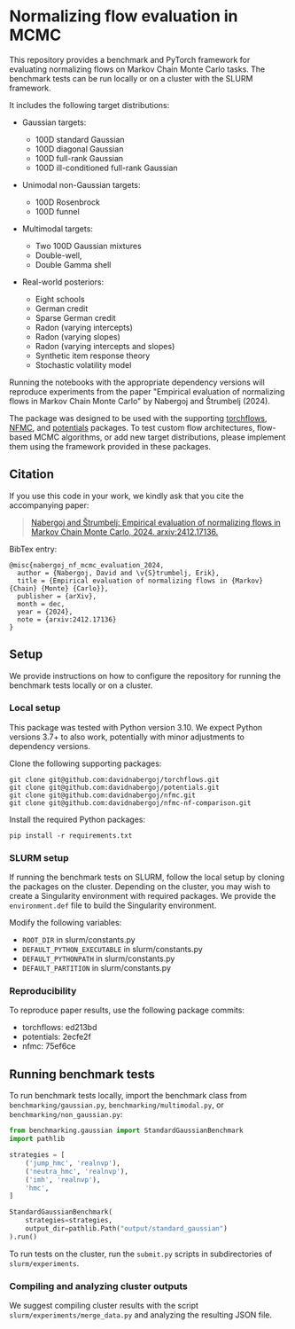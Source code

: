 # Normalizing flow evaluation in MCMC

This repository provides a benchmark and PyTorch framework for evaluating normalizing flows on Markov Chain Monte Carlo tasks.
The benchmark tests can be run locally or on a cluster with the SLURM framework.

It includes the following target distributions:
* Gaussian targets:
  * 100D standard Gaussian
  * 100D diagonal Gaussian
  * 100D full-rank Gaussian
  * 100D ill-conditioned full-rank Gaussian

* Unimodal non-Gaussian targets:
  * 100D Rosenbrock
  * 100D funnel

* Multimodal targets:
  * Two 100D Gaussian mixtures
  * Double-well,
  * Double Gamma shell

* Real-world posteriors:
  * Eight schools
  * German credit
  * Sparse German credit
  * Radon (varying intercepts)
  * Radon (varying slopes)
  * Radon (varying intercepts and slopes)
  * Synthetic item response theory
  * Stochastic volatility model

Running the notebooks with the appropriate dependency versions will reproduce experiments from the paper "Empirical evaluation of normalizing flows in Markov Chain Monte Carlo" by Nabergoj and Štrumbelj (2024).

The package was designed to be used with the supporting [torchflows](https://github.com/davidnabergoj/torchflows), [NFMC](https://github.com/davidnabergoj/nfmc), and [potentials](https://github.com/davidnabergoj/potentials) packages.
To test custom flow architectures, flow-based MCMC algorithms, or add new target distributions, please implement them using the framework provided in these packages.

## Citation

If you use this code in your work, we kindly ask that you cite the accompanying paper:
> [Nabergoj and Štrumbelj: Empirical evaluation of normalizing flows in Markov Chain Monte Carlo, 2024. arxiv:2412.17136.](https://arxiv.org/abs/2412.17136)

BibTex entry:
```
@misc{nabergoj_nf_mcmc_evaluation_2024,
  author = {Nabergoj, David and \v{S}trumbelj, Erik},
  title = {Empirical evaluation of normalizing flows in {Markov} {Chain} {Monte} {Carlo}},
  publisher = {arXiv},
  month = dec,
  year = {2024},
  note = {arxiv:2412.17136}
}
```


## Setup
We provide instructions on how to configure the repository for running the benchmark tests locally or on a cluster.

### Local setup
This package was tested with Python version 3.10.
We expect Python versions 3.7+ to also work, potentially with minor adjustments to dependency versions.

Clone the following supporting packages:
```
git clone git@github.com:davidnabergoj/torchflows.git
git clone git@github.com:davidnabergoj/potentials.git
git clone git@github.com:davidnabergoj/nfmc.git
git clone git@github.com:davidnabergoj/nfmc-nf-comparison.git
```

Install the required Python packages:
```
pip install -r requirements.txt
```

### SLURM setup
If running the benchmark tests on SLURM, follow the local setup by cloning the packages on the cluster.
Depending on the cluster, you may wish to create a Singularity environment with required packages.
We provide the `environment.def` file to build the Singularity environment.

Modify the following variables:
* `ROOT_DIR` in slurm/constants.py
* `DEFAULT_PYTHON_EXECUTABLE` in slurm/constants.py
* `DEFAULT_PYTHONPATH` in slurm/constants.py
* `DEFAULT_PARTITION` in slurm/constants.py

### Reproducibility
To reproduce paper results, use the following package commits:
* torchflows: ed213bd
* potentials: 2ecfe2f
* nfmc: 75ef6ce

## Running benchmark tests

To run benchmark tests locally, import the benchmark class from `benchmarking/gaussian.py`, `benchmarking/multimodal.py`, or `benchmarking/non_gaussian.py`:

```python
from benchmarking.gaussian import StandardGaussianBenchmark
import pathlib

strategies = [
    ('jump_hmc', 'realnvp'),
    ('neutra_hmc', 'realnvp'),
    ('imh', 'realnvp'),
    'hmc',
]

StandardGaussianBenchmark(
    strategies=strategies,
    output_dir=pathlib.Path("output/standard_gaussian")
).run()
```

To run tests on the cluster, run the `submit.py` scripts in subdirectories of `slurm/experiments`.

### Compiling and analyzing cluster outputs
We suggest compiling cluster results with the script `slurm/experiments/merge_data.py` and analyzing the resulting JSON file.
